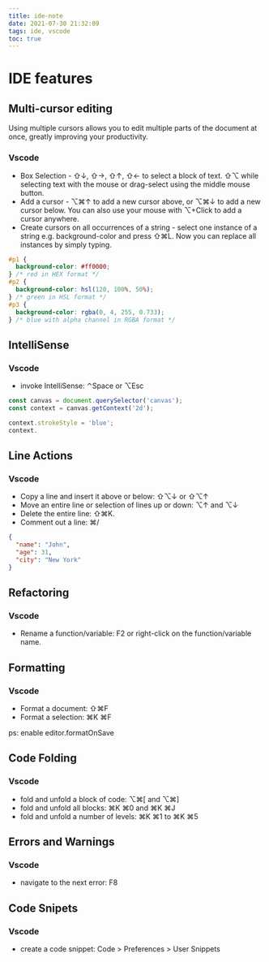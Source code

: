 ```yaml
---
title: ide-note
date: 2021-07-30 21:32:09
tags: ide, vscode
toc: true
---
```


# IDE features

## Multi-cursor editing

Using multiple cursors allows you to edit multiple parts of the document at once, greatly improving your productivity.

### Vscode

- Box Selection - ⇧↓, ⇧→, ⇧↑, ⇧← to select a block of text. ⇧⌥ while selecting text with the mouse or drag-select using the middle mouse button.
- Add a cursor - ⌥⌘↑ to add a new cursor above, or ⌥⌘↓ to add a new cursor below. You can also use your mouse with ⌥+Click to add a cursor anywhere.
- Create cursors on all occurrences of a string - select one instance of a string e.g. background-color and press ⇧⌘L. Now you can replace all instances by simply typing.

```css
#p1 {
  background-color: #ff0000;
} /* red in HEX format */
#p2 {
  background-color: hsl(120, 100%, 50%);
} /* green in HSL format */
#p3 {
  background-color: rgba(0, 4, 255, 0.733);
} /* blue with alpha channel in RGBA format */
```

## IntelliSense

### Vscode

- invoke IntelliSense: ⌃Space or ⌥Esc

```javascript
const canvas = document.querySelector('canvas');
const context = canvas.getContext('2d');

context.strokeStyle = 'blue';
context.
```

## Line Actions

### Vscode

- Copy a line and insert it above or below: ⇧⌥↓ or ⇧⌥↑
- Move an entire line or selection of lines up or down: ⌥↑ and ⌥↓
- Delete the entire line: ⇧⌘K.
- Comment out a line: ⌘/

```json
{
  "name": "John",
  "age": 31,
  "city": "New York"
}
```

## Refactoring

### Vscode

- Rename a function/variable: F2 or right-click on the function/variable name.

## Formatting

### Vscode

- Format a document: ⇧⌘F
- Format a selection: ⌘K ⌘F

ps: enable editor.formatOnSave

## Code Folding

### Vscode

- fold and unfold a block of code: ⌥⌘[ and ⌥⌘]
- fold and unfold all blocks: ⌘K ⌘0 and ⌘K ⌘J
- fold and unfold a number of levels: ⌘K ⌘1 to ⌘K ⌘5

## Errors and Warnings

### Vscode

- navigate to the next error: F8

## Code Snipets

### Vscode

- create a code snippet: Code > Preferences > User Snippets